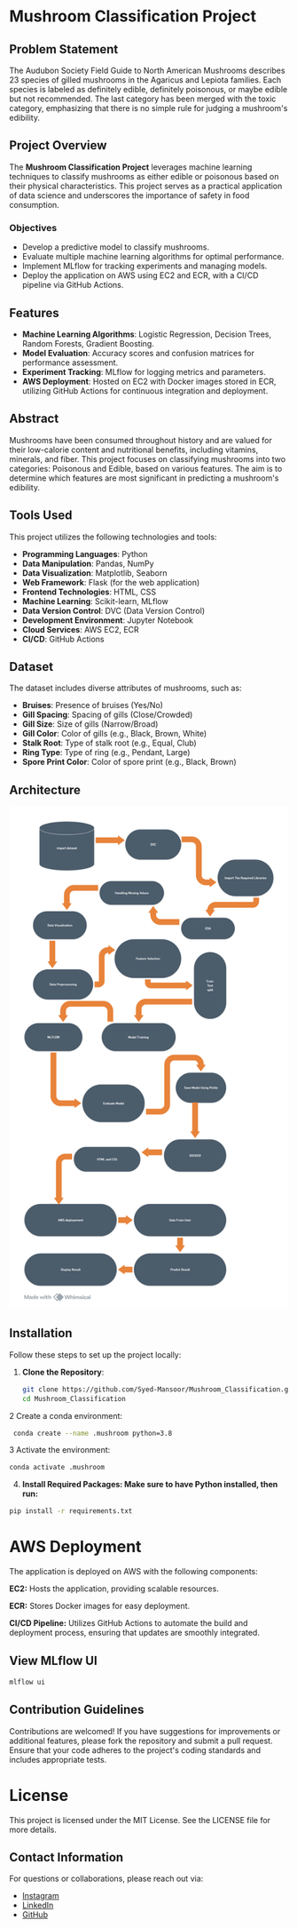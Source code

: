 # Mushroom Classification Project

## Problem Statement

The Audubon Society Field Guide to North American Mushrooms describes 23 species of gilled mushrooms in the Agaricus and Lepiota families. Each species is labeled as definitely edible, definitely poisonous, or maybe edible but not recommended. The last category has been merged with the toxic category, emphasizing that there is no simple rule for judging a mushroom's edibility.

## Project Overview

The **Mushroom Classification Project** leverages machine learning techniques to classify mushrooms as either edible or poisonous based on their physical characteristics. This project serves as a practical application of data science and underscores the importance of safety in food consumption.

### Objectives

- Develop a predictive model to classify mushrooms.
- Evaluate multiple machine learning algorithms for optimal performance.
- Implement MLflow for tracking experiments and managing models.
- Deploy the application on AWS using EC2 and ECR, with a CI/CD pipeline via GitHub Actions.

## Features

- **Machine Learning Algorithms**: Logistic Regression, Decision Trees, Random Forests, Gradient Boosting.
- **Model Evaluation**: Accuracy scores and confusion matrices for performance assessment.
- **Experiment Tracking**: MLflow for logging metrics and parameters.
- **AWS Deployment**: Hosted on EC2 with Docker images stored in ECR, utilizing GitHub Actions for continuous integration and deployment.

## Abstract

Mushrooms have been consumed throughout history and are valued for their low-calorie content and nutritional benefits, including vitamins, minerals, and fiber. This project focuses on classifying mushrooms into two categories: Poisonous and Edible, based on various features. The aim is to determine which features are most significant in predicting a mushroom's edibility.

## Tools Used

This project utilizes the following technologies and tools:

- **Programming Languages**: Python
- **Data Manipulation**: Pandas, NumPy
- **Data Visualization**: Matplotlib, Seaborn
- **Web Framework**: Flask (for the web application)
- **Frontend Technologies**: HTML, CSS
- **Machine Learning**: Scikit-learn, MLflow
- **Data Version Control**: DVC (Data Version Control)
- **Development Environment**: Jupyter Notebook
- **Cloud Services**: AWS EC2, ECR
- **CI/CD**: GitHub Actions

## Dataset

The dataset includes diverse attributes of mushrooms, such as:

- **Bruises**: Presence of bruises (Yes/No)
- **Gill Spacing**: Spacing of gills (Close/Crowded)
- **Gill Size**: Size of gills (Narrow/Broad)
- **Gill Color**: Color of gills (e.g., Black, Brown, White)
- **Stalk Root**: Type of stalk root (e.g., Equal, Club)
- **Ring Type**: Type of ring (e.g., Pendant, Large)
- **Spore Print Color**: Color of spore print (e.g., Black, Brown)

## Architecture

![alt text](image-1.png)

## Installation

Follow these steps to set up the project locally:

1. **Clone the Repository**:
   ```bash
   git clone https://github.com/Syed-Mansoor/Mushroom_Classification.git
   cd Mushroom_Classification


2 Create a conda environment:
```bash
 conda create --name .mushroom python=3.8
 ```

3 Activate the environment:
```bash
conda activate .mushroom
```
4. **Install Required Packages: Make sure to have Python installed, then run:**
```bash
pip install -r requirements.txt
 ```

# AWS Deployment
The application is deployed on AWS with the following components:

 **EC2:** Hosts the application, providing scalable resources.

**ECR:** Stores Docker images for easy deployment.

**CI/CD Pipeline:** Utilizes GitHub Actions to automate the build and deployment process, ensuring that updates are smoothly integrated.

## View MLflow UI
```bash
mlflow ui
```
## Contribution Guidelines
Contributions are welcomed! If you have suggestions for improvements or additional features, please fork the repository and submit a pull request. Ensure that your code adheres to the project's coding standards and includes appropriate tests.
# License
This project is licensed under the MIT License. See the LICENSE file for more details.
## Contact Information

For questions or collaborations, please reach out via:

- [Instagram](https://www.instagram.com/syed_mansoor_001/)
- [LinkedIn](https://www.linkedin.com/in/syed-mansoor-88404a1b0/)
- [GitHub](https://github.com/Syed-Mansoor)
  